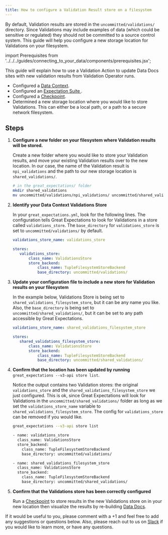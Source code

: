 ```yaml
---
title: How to configure a Validation Result store on a filesystem
---
```


By default, Validation results are stored in the ``uncommitted/validations/`` directory.  Since Validations may include examples of data (which could be sensitive or regulated) they should not be committed to a source control system.  This guide will help you configure a new storage location for Validations on your filesystem.

import Prerequisites from '../../../guides/connecting_to_your_data/components/prerequisites.jsx';

This guide will explain how to use a Validation Action to update Data Docs sites with new validation results from Validation Operator runs.

<Prerequisites>

- Configured a [Data Context](../../../tutorials/getting-started/initialize-a-data-context.md).
 - Configured an [Expectation Suite ](../../../tutorials/getting-started/create-your-first-expectations).
 - Configured a [Checkpoint](../../../guides/validation/checkpoints/how-to-create-a-new-checkpoint).
 - Determined a new storage location where you would like to store Validations. This can either be a local path, or a path to a secure network filesystem.

</Prerequisites>

Steps
-----

1. **Configure a new folder on your filesystem where Validation results will be stored.**

   Create a new folder where you would like to store your Validation results, and move your existing Validation results over to the new location. In our case, the name of the Validation result is ``npi_validations`` and the path to our new storage location is ``shared_validations/``.

   ```bash
   # in the great_expectations/ folder
   mkdir shared_validations
   mv uncommitted/validations/npi_validations/ uncommitted/shared_validations/
   ```

2. **Identify your Data Context Validations Store**

   In your ``great_expectations.yml``, look for the following lines.  The configuration tells Great Expectations to look for Validations in a store called ``validations_store``. The ``base_directory`` for ``validations_store`` is set to ``uncommitted/validations/`` by default.

   ```yaml
   validations_store_name: validations_store

   stores:
      validations_store:
          class_name: ValidationsStore
          store_backend:
              class_name: TupleFilesystemStoreBackend
              base_directory: uncommitted/validations/
   ```

3. **Update your configuration file to include a new store for Validation results on your filesystem**

   In the example below, Validations Store is being set to ``shared_validations_filesystem_store``, but it can be any name you like.  Also, the ``base_directory`` is being set to ``uncommitted/shared_validations/``, but it can be set to any path accessible by Great Expectations.

   ```yaml
   validations_store_name: shared_validations_filesystem_store

   stores:
      shared_validations_filesystem_store:
          class_name: ValidationsStore
          store_backend:
              class_name: TupleFilesystemStoreBackend
              base_directory: uncommitted/shared_validations/
   ```

4. **Confirm that the location has been updated by running** ``great_expectations --v3-api store list``.

   Notice the output contains two Validation stores: the original ``validations_store`` and the ``shared_validations_filesystem_store`` we just configured.  This is ok, since Great Expectations will look for Validations in the ``uncommitted/shared_validations/`` folder as long as we set the ``validations_store_name`` variable to ``shared_validations_filesystem_store``. The config for ``validations_store`` can be removed if you would like.

   ```bash
   great_expectations --v3-api store list

   - name: validations_store
     class_name: ValidationsStore
     store_backend:
       class_name: TupleFilesystemStoreBackend
       base_directory: uncommitted/validations/

   - name: shared_validations_filesystem_store
     class_name: ValidationsStore
     store_backend:
       class_name: TupleFilesystemStoreBackend
       base_directory: uncommitted/shared_validations/
   ```


5. **Confirm that the Validations store has been correctly configured**

    Run a [Checkpoint](../../../tutorials/getting-started/validate-your-data.md) to store results in the new Validations store on in your new location then visualize the results by re-building [Data Docs](../../../tutorials/getting-started/check-out-data-docs.md).


If it would be useful to you, please comment with a +1 and feel free to add any suggestions or questions below.  Also, please reach out to us on [Slack](https://greatexpectations.io/slack) if you would like to learn more, or have any questions.
